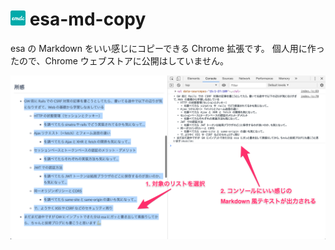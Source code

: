 # <img src='emdc.png' width='24' alt='emdc-icon'> esa-md-copy

esa の Markdown をいい感じにコピーできる Chrome 拡張です。
個人用に作ったので、Chrome ウェブストアに公開はしていません。

<img src='how-to-use.png' width='720' alt='how-to-use'>
